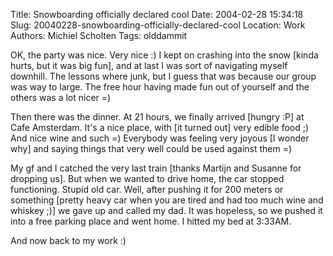 Title: Snowboarding officially declared cool
Date: 2004-02-28 15:34:18
Slug: 20040228-snowboarding-officially-declared-cool
Location: Work
Authors: Michiel Scholten
Tags: olddammit

<p>OK, the party was nice. Very nice :) I kept on crashing into the snow [kinda hurts, but it was big fun], and at last I was sort of navigating myself downhill. The lessons where junk, but I guess that was because our group was way to large. The free hour having made fun out of yourself and the others was a lot nicer =)</p>
<p>Then there was the dinner. At 21 hours, we finally arrived [hungry :P] at Cafe Amsterdam. It's a nice place, with [it turned out] very edible food ;) And nice wine and such =) Everybody was feeling very joyous [I wonder why] and saying things that very well could be used against them =)</p>
<p>My gf and I catched the very last train [thanks Martijn and Susanne for dropping us]. But when we wanted to drive home, the car stopped functioning. Stupid old car. Well, after pushing it for 200 meters or something [pretty heavy car when you are tired and had too much wine and whiskey ;)] we gave up and called my dad. It was hopeless, so we pushed it into a free parking place and went home. I hitted my bed at 3:33AM.</p>
<p>And now back to my work :)</p>